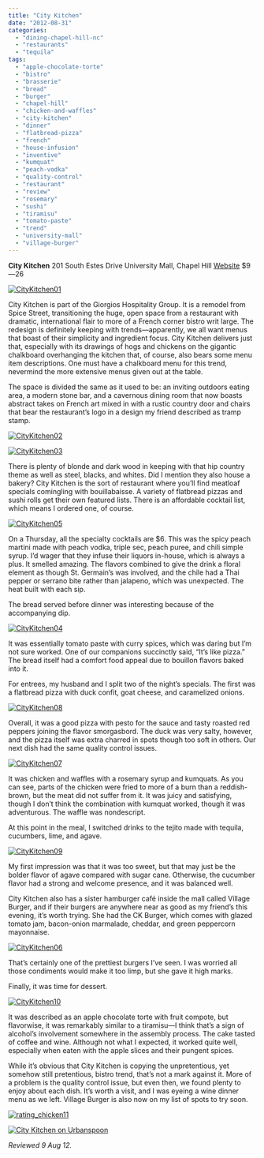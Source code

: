 ```yaml
---
title: "City Kitchen"
date: "2012-08-31"
categories: 
  - "dining-chapel-hill-nc"
  - "restaurants"
  - "tequila"
tags: 
  - "apple-chocolate-torte"
  - "bistro"
  - "brasserie"
  - "bread"
  - "burger"
  - "chapel-hill"
  - "chicken-and-waffles"
  - "city-kitchen"
  - "dinner"
  - "flatbread-pizza"
  - "french"
  - "house-infusion"
  - "inventive"
  - "kumquat"
  - "peach-vodka"
  - "quality-control"
  - "restaurant"
  - "review"
  - "rosemary"
  - "sushi"
  - "tiramisu"
  - "tomato-paste"
  - "trend"
  - "university-mall"
  - "village-burger"
---
```


**City Kitchen** 201 South Estes Drive University Mall, Chapel Hill [Website](http://citykitchenchapelhill.com/) $9—26

[![](http://s3.amazonaws.com/thegourmez-wpmedia/2012/08/CityKitchen01.jpg "CityKitchen01")](http://s3.amazonaws.com/thegourmez-wpmedia/2012/08/CityKitchen01.jpg)

City Kitchen is part of the Giorgios Hospitality Group. It is a remodel from Spice Street, transitioning the huge, open space from a restaurant with dramatic, international flair to more of a French corner bistro writ large. The redesign is definitely keeping with trends—apparently, we all want menus that boast of their simplicity and ingredient focus. City Kitchen delivers just that, especially with its drawings of hogs and chickens on the gigantic chalkboard overhanging the kitchen that, of course, also bears some menu item descriptions. One must have a chalkboard menu for this trend, nevermind the more extensive menus given out at the table.

The space is divided the same as it used to be: an inviting outdoors eating area, a modern stone bar, and a cavernous dining room that now boasts abstract takes on French art mixed in with a rustic country door and chairs that bear the restaurant’s logo in a design my friend described as tramp stamp.

[![](http://s3.amazonaws.com/thegourmez-wpmedia/2012/08/CityKitchen02.jpg "CityKitchen02")](http://s3.amazonaws.com/thegourmez-wpmedia/2012/08/CityKitchen02.jpg)

[![](http://s3.amazonaws.com/thegourmez-wpmedia/2012/08/CityKitchen03.jpg "CityKitchen03")](http://s3.amazonaws.com/thegourmez-wpmedia/2012/08/CityKitchen03.jpg)

There is plenty of blonde and dark wood in keeping with that hip country theme as well as steel, blacks, and whites. Did I mention they also house a bakery? City Kitchen is the sort of restaurant where you’ll find meatloaf specials comingling with bouillabaisse. A variety of flatbread pizzas and sushi rolls get their own featured lists. There is an affordable cocktail list, which means I ordered one, of course.

[![](http://s3.amazonaws.com/thegourmez-wpmedia/2012/08/CityKitchen05.jpg "CityKitchen05")](http://s3.amazonaws.com/thegourmez-wpmedia/2012/08/CityKitchen05.jpg)

On a Thursday, all the specialty cocktails are $6. This was the spicy peach martini made with peach vodka, triple sec, peach puree, and chili simple syrup. I’d wager that they infuse their liquors in-house, which is always a plus. It smelled amazing. The flavors combined to give the drink a floral element as though St. Germain’s was involved, and the chile had a Thai pepper or serrano bite rather than jalapeno, which was unexpected. The heat built with each sip.

The bread served before dinner was interesting because of the accompanying dip.

[![](http://s3.amazonaws.com/thegourmez-wpmedia/2012/08/CityKitchen04.jpg "CityKitchen04")](http://s3.amazonaws.com/thegourmez-wpmedia/2012/08/CityKitchen04.jpg)

It was essentially tomato paste with curry spices, which was daring but I’m not sure worked. One of our companions succinctly said, “It’s like pizza.” The bread itself had a comfort food appeal due to bouillon flavors baked into it.

For entrees, my husband and I split two of the night’s specials. The first was a flatbread pizza with duck confit, goat cheese, and caramelized onions.

[![](http://s3.amazonaws.com/thegourmez-wpmedia/2012/08/CityKitchen08.jpg "CityKitchen08")](http://s3.amazonaws.com/thegourmez-wpmedia/2012/08/CityKitchen08.jpg)

Overall, it was a good pizza with pesto for the sauce and tasty roasted red peppers joining the flavor smorgasbord. The duck was very salty, however, and the pizza itself was extra charred in spots though too soft in others. Our next dish had the same quality control issues.

[![](http://s3.amazonaws.com/thegourmez-wpmedia/2012/08/CityKitchen07.jpg "CityKitchen07")](http://s3.amazonaws.com/thegourmez-wpmedia/2012/08/CityKitchen07.jpg)

It was chicken and waffles with a rosemary syrup and kumquats. As you can see, parts of the chicken were fried to more of a burn than a reddish-brown, but the meat did not suffer from it. It was juicy and satisfying, though I don’t think the combination with kumquat worked, though it was adventurous. The waffle was nondescript.

At this point in the meal, I switched drinks to the tejito made with tequila, cucumbers, lime, and agave.

[![](http://s3.amazonaws.com/thegourmez-wpmedia/2012/08/CityKitchen09.jpg "CityKitchen09")](http://s3.amazonaws.com/thegourmez-wpmedia/2012/08/CityKitchen09.jpg)

My first impression was that it was too sweet, but that may just be the bolder flavor of agave compared with sugar cane. Otherwise, the cucumber flavor had a strong and welcome presence, and it was balanced well.

City Kitchen also has a sister hamburger café inside the mall called Village Burger, and if their burgers are anywhere near as good as my friend’s this evening, it’s worth trying. She had the CK Burger, which comes with glazed tomato jam, bacon-onion marmalade, cheddar, and green peppercorn mayonnaise.

[![](http://s3.amazonaws.com/thegourmez-wpmedia/2012/08/CityKitchen06.jpg "CityKitchen06")](http://s3.amazonaws.com/thegourmez-wpmedia/2012/08/CityKitchen06.jpg)

That’s certainly one of the prettiest burgers I’ve seen. I was worried all those condiments would make it too limp, but she gave it high marks.

Finally, it was time for dessert.

[![](http://s3.amazonaws.com/thegourmez-wpmedia/2012/08/CityKitchen10.jpg "CityKitchen10")](http://s3.amazonaws.com/thegourmez-wpmedia/2012/08/CityKitchen10.jpg)

It was described as an apple chocolate torte with fruit compote, but flavorwise, it was remarkably similar to a tiramisu—I think that’s a sign of alcohol’s involvement somewhere in the assembly process. The cake tasted of coffee and wine. Although not what I expected, it worked quite well, especially when eaten with the apple slices and their pungent spices.

While it’s obvious that City Kitchen is copying the unpretentious, yet somehow still pretentious, bistro trend, that’s not a mark against it. More of a problem is the quality control issue, but even then, we found plenty to enjoy about each dish. It’s worth a visit, and I was eyeing a wine dinner menu as we left. Village Burger is also now on my list of spots to try soon.

[![](http://s3.amazonaws.com/thegourmez-wpmedia/2009/02/rating_chicken11.gif "rating_chicken11")](http://s3.amazonaws.com/thegourmez-wpmedia/2009/02/rating_chicken11.gif)

[![City Kitchen on Urbanspoon](http://www.urbanspoon.com/b/link/1674903/minilink.gif)](http://www.urbanspoon.com/r/25/1674903/restaurant/City-Kitchen-Chapel-Hill)

_Reviewed 9 Aug 12._
